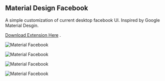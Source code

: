 ## Material Design Facebook

A simple customization of current desktop facebook UI. Inspired by Google Material Desgin.

[Download Extension Here](https://chrome.google.com/webstore/detail/materiable/aoaoiammnldamfapaiejppjneffdplip)
.


![Material Facebook](https://github.com/Arif-un/Chrome-Extention--Material-Facebook/blob/master/img/1400.png?raw=true "Material Design Facebook")

![Material Facebook](https://github.com/Arif-un/Chrome-Extention--Material-Facebook/blob/master/img/920.png?raw=true "Material Design Facebook")

![Material Facebook](https://github.com/Arif-un/Chrome-Extention--Material-Facebook/blob/master/img/logo.jpg?raw=true "Material Design Facebook")

![Material Facebook](https://github.com/Arif-un/Chrome-Extention--Material-Facebook/blob/master/img/scrn.jpg?raw=true "Material Design Facebook")
